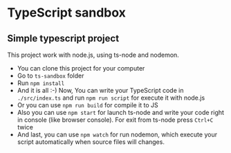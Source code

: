 # TypeScript sandbox
Simple typescript project
-------

This project work with node.js, using ts-node and nodemon.

+ You can clone this project for your computer
+ Go to `ts-sandbox` folder
+ Run `npm install`
+ And it is all :-) Now, You can write your TypeScript code in `./src/index.ts` and run `npm run script` for execute it with node.js
+ Or you can use `npm run build` for compile it to JS
+ Also you can use `npm start` for launch ts-node and write your code right in console (like browser console). For exit from ts-node press `Ctrl+C` twice
+ And last, you can use `npm watch` for run nodemon, which execute your script automatically when source files will changes.
